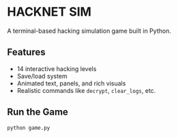 # HACKNET SIM

A terminal-based hacking simulation game built in Python.

## Features
- 14 interactive hacking levels
- Save/load system
- Animated text, panels, and rich visuals
- Realistic commands like `decrypt`, `clear_logs`, etc.

## Run the Game
```bash
python game.py
